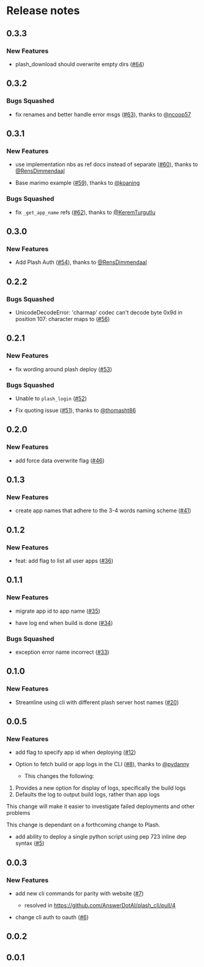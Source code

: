 # Release notes

<!-- do not remove -->

## 0.3.3

### New Features

- plash_download should overwrite empty dirs ([#64](https://github.com/AnswerDotAI/plash_cli/issues/64))



## 0.3.2


### Bugs Squashed

- fix renames and better handle error msgs ([#63](https://github.com/AnswerDotAI/plash_cli/pull/63)), thanks to [@ncoop57](https://github.com/ncoop57)



## 0.3.1

### New Features

- use implementation nbs as ref docs instead of separate ([#60](https://github.com/AnswerDotAI/plash_cli/pull/60)), thanks to [@RensDimmendaal](https://github.com/RensDimmendaal)

- Base marimo example ([#59](https://github.com/AnswerDotAI/plash_cli/pull/59)), thanks to [@koaning](https://github.com/koaning)

### Bugs Squashed

- fix `_get_app_name` refs ([#62](https://github.com/AnswerDotAI/plash_cli/pull/62)), thanks to [@KeremTurgutlu](https://github.com/KeremTurgutlu)


## 0.3.0

### New Features

- Add Plash Auth ([#54](https://github.com/AnswerDotAI/plash_cli/pull/54)), thanks to [@RensDimmendaal](https://github.com/RensDimmendaal)


## 0.2.2


### Bugs Squashed

- UnicodeDecodeError: 'charmap' codec can't decode byte 0x9d in position 107: character maps to <undefined> ([#56](https://github.com/AnswerDotAI/plash_cli/issues/56))


## 0.2.1

### New Features

- fix wording around plash deploy ([#53](https://github.com/AnswerDotAI/plash_cli/issues/53))

### Bugs Squashed

- Unable to `plash_login` ([#52](https://github.com/AnswerDotAI/plash_cli/issues/52))

- Fix quoting issue ([#51](https://github.com/AnswerDotAI/plash_cli/pull/51)), thanks to [@thomasht86](https://github.com/thomasht86)


## 0.2.0

### New Features

- add force data overwrite flag ([#46](https://github.com/AnswerDotAI/plash_cli/issues/46))



## 0.1.3

### New Features

- create app names that adhere to the 3-4 words naming scheme ([#41](https://github.com/AnswerDotAI/plash_cli/issues/41))


## 0.1.2

### New Features

- feat: add flag to list all user apps ([#36](https://github.com/AnswerDotAI/plash_cli/issues/36))



## 0.1.1

### New Features

- migrate app id to app name ([#35](https://github.com/AnswerDotAI/plash_cli/issues/35))

- have log end when build is done ([#34](https://github.com/AnswerDotAI/plash_cli/issues/34))

### Bugs Squashed

- exception error name incorrect ([#33](https://github.com/AnswerDotAI/plash_cli/issues/33))


## 0.1.0

### New Features

- Streamline using cli with different plash server host names ([#20](https://github.com/AnswerDotAI/plash_cli/issues/20))


## 0.0.5

### New Features

- add flag to specify app id when deploying ([#12](https://github.com/AnswerDotAI/plash_cli/issues/12))

- Option to fetch build or app logs in the CLI ([#8](https://github.com/AnswerDotAI/plash_cli/pull/8)), thanks to [@pydanny](https://github.com/pydanny)
  - This changes the following:

1. Provides a new option for display of logs, specifically the build logs
2. Defaults the log to output build logs, rather than app logs

This change will make it easier to investigate failed deployments and other problems

This change is dependant on a forthcoming change to Plash.

- add ability to deploy a single python script using pep 723 inline dep syntax ([#5](https://github.com/AnswerDotAI/plash_cli/issues/5))



## 0.0.3

### New Features

- add new cli commands for parity with website ([#7](https://github.com/AnswerDotAI/plash_cli/issues/7))
  - resolved in https://github.com/AnswerDotAI/plash_cli/pull/4

- change cli auth to oauth ([#6](https://github.com/AnswerDotAI/plash_cli/issues/6))



## 0.0.2




## 0.0.1



